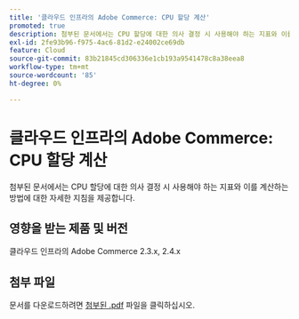 ```yaml
---
title: '클라우드 인프라의 Adobe Commerce: CPU 할당 계산'
promoted: true
description: 첨부된 문서에서는 CPU 할당에 대한 의사 결정 시 사용해야 하는 지표와 이를 계산하는 방법에 대한 자세한 지침을 제공합니다.
exl-id: 2fe93b96-f975-4ac6-81d2-e24002ce69db
feature: Cloud
source-git-commit: 83b21845cd306336e1cb193a9541478c8a38eea8
workflow-type: tm+mt
source-wordcount: '85'
ht-degree: 0%

---
```


# 클라우드 인프라의 Adobe Commerce: CPU 할당 계산

첨부된 문서에서는 CPU 할당에 대한 의사 결정 시 사용해야 하는 지표와 이를 계산하는 방법에 대한 자세한 지침을 제공합니다.

## 영향을 받는 제품 및 버전

클라우드 인프라의 Adobe Commerce 2.3.x, 2.4.x

## 첨부 파일

문서를 다운로드하려면 [첨부된 .pdf](assets/CPU_Allocation.pdf) 파일을 클릭하십시오.
